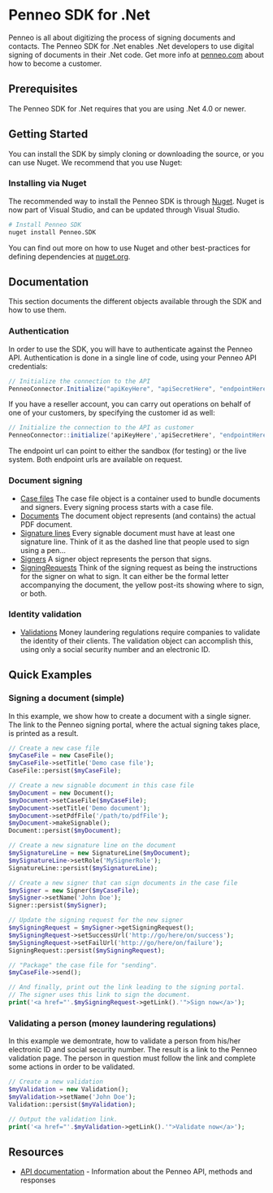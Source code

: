 # Penneo SDK for .Net
Penneo is all about digitizing the process of signing documents and contacts. The Penneo SDK for .Net enables .Net developers to use digital signing of documents in their .Net code. Get more info at [penneo.com](https://penneo.com/) about how to become a customer.

## Prerequisites
The Penneo SDK for .Net requires that you are using .Net 4.0 or newer. 

## Getting Started
You can install the SDK by simply cloning or downloading the source, or you can use Nuget. We recommend that you use Nuget:

### Installing via Nuget

The recommended way to install the Penneo SDK is through [Nuget](http://www.nuget.org/). Nuget is now part of Visual Studio, and can be updated through Visual Studio.

```bash
# Install Penneo SDK
nuget install Penneo.SDK
```

You can find out more on how to use Nuget and other best-practices for defining dependencies at [nuget.org](http://www.nuget.org/).

## Documentation
This section documents the different objects available through the SDK and how to use them. 

### Authentication
In order to use the SDK, you will have to authenticate against the Penneo API. Authentication is done in a single line of code, using your Penneo API credentials:

```c#
// Initialize the connection to the API
PenneoConnector.Initialize("apiKeyHere", "apiSecretHere", "endpointHere");
```

If you have a reseller account, you can carry out operations on behalf of one of your customers, by specifying the customer id as well:

```c#
// Initialize the connection to the API as customer
PenneoConnector::initialize('apiKeyHere','apiSecretHere', "endpointHere", "customerIdHere");
```

The endpoint url can point to either the sandbox (for testing) or the live system. Both endpoint urls are available on request.

### Document signing
* [Case files][casefile-docs]
The case file object is a container used to bundle documents and signers. Every signing process starts with a case file.
* [Documents][document-docs]
The document object represents (and contains) the actual PDF document.
* [Signature lines][signature-line-docs]
Every signable document must have at least one signature line. Think of it as the dashed line that people used to sign using a pen...
* [Signers][signer-docs]
A signer object represents the person that signs.
* [SigningRequests][signing-request-docs]
Think of the signing request as being the instructions for the signer on what to sign. It can either be the formal letter accompanying the document, the yellow post-its showing where to sign, or both.

### Identity validation
* [Validations][validation-docs]
Money laundering regulations require companies to validate the identity of their clients. The validation object can accomplish this, using only a social security number and an electronic ID.

## Quick Examples

### Signing a document (simple)
In this example, we show how to create a document with a single signer.
The link to the Penneo signing portal, where the actual signing takes place, is printed as a result.

```php
// Create a new case file
$myCaseFile = new CaseFile();
$myCaseFile->setTitle('Demo case file');
CaseFile::persist($myCaseFile);

// Create a new signable document in this case file
$myDocument = new Document();
$myDocument->setCaseFile($myCaseFile);
$myDocument->setTitle('Demo document');
$myDocument->setPdfFile('/path/to/pdfFile');
$myDocument->makeSignable();
Document::persist($myDocument);

// Create a new signature line on the document
$mySignatureLine = new SignatureLine($myDocument);
$mySignatureLine->setRole('MySignerRole');
SignatureLine::persist($mySignatureLine);

// Create a new signer that can sign documents in the case file
$mySigner = new Signer($myCaseFile);
$mySigner->setName('John Doe');
Signer::persist($mySigner);

// Update the signing request for the new signer
$mySigningRequest = $mySigner->getSigningRequest();
$mySigningRequest->setSuccessUrl('http://go/here/on/success');
$mySigningRequest->setFailUrl('http://go/here/on/failure');
SigningRequest::persist($mySigningRequest);

// "Package" the case file for "sending".
$myCaseFile->send();

// And finally, print out the link leading to the signing portal.
// The signer uses this link to sign the document.
print('<a href="'.$mySigningRequest->getLink().'">Sign now</a>');
```

### Validating a person (money laundering regulations)
In this example we demontrate, how to validate a person from his/her electronic ID and social security number.
The result is a link to the Penneo validation page. The person in question must follow the link and complete some actions in order to be validated.

```php
// Create a new validation
$myValidation = new Validation();
$myValidation->setName('John Doe');
Validation::persist($myValidation);

// Output the validation link.
print('<a href="'.$myValidation->getLink().'">Validate now</a>');

```

## Resources

* [API documentation][docs-api] - Information about the Penneo API, methods and responses


[docs-api]: https://app.penneo.com/api/docs
[casefile-docs]: docs/casefile.md
[document-docs]: docs/document.md
[signature-line-docs]: docs/signature-line.md
[signer-docs]: docs/signer.md
[signing-request-docs]: docs/signing-request.md
[validation-docs]: docs/validation.md
